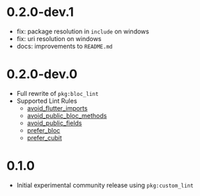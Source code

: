 # 0.2.0-dev.1

- fix: package resolution in `include` on windows
- fix: uri resolution on windows
- docs: improvements to `README.md`

# 0.2.0-dev.0

- Full rewrite of `pkg:bloc_lint`
- Supported Lint Rules
  - [avoid_flutter_imports](https://bloclibrary.dev/lint-rules/avoid_flutter_imports)
  - [avoid_public_bloc_methods](https://bloclibrary.dev/lint-rules/avoid_public_bloc_methods)
  - [avoid_public_fields](https://bloclibrary.dev/lint-rules/avoid_public_fields)
  - [prefer_bloc](https://bloclibrary.dev/lint-rules/prefer_bloc)
  - [prefer_cubit](https://bloclibrary.dev/lint-rules/prefer_cubit)

# 0.1.0

- Initial experimental community release using `pkg:custom_lint`

